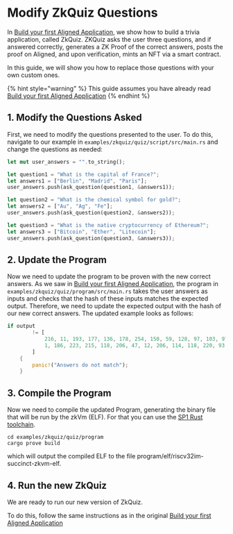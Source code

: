 # Modify ZkQuiz Questions

In [Build your first Aligned Application](2_build_your_first_aligned_application.md), we show how to build a trivia application, called ZkQuiz. ZKQuiz asks the user three questions, and if answered correctly, generates a ZK Proof of the correct answers, posts the proof on Aligned, and upon verification, mints an NFT via a smart contract.

In this guide, we will show you how to replace those questions with your own custom ones.

{% hint style="warning" %}
This guide assumes you have already read [Build your first Aligned Application](2_build_your_first_aligned_application.md)
{% endhint %}

## 1. Modify the Questions Asked

First, we need to modify the questions presented to the user. To do this, navigate to our example in `examples/zkquiz/quiz/script/src/main.rs` and change the questions as needed:

```Rust
let mut user_answers = "".to_string();

let question1 = "What is the capital of France?";
let answers1 = ["Berlin", "Madrid", "Paris"];
user_answers.push(ask_question(question1, &answers1));

let question2 = "What is the chemical symbol for gold?";
let answers2 = ["Au", "Ag", "Fe"];
user_answers.push(ask_question(question2, &answers2));

let question3 = "What is the native cryptocurrency of Ethereum?";
let answers3 = ["Bitcoin", "Ether", "Litecoin"];
user_answers.push(ask_question(question3, &answers3));
```

## 2. Update the Program

Now we need to update the program to be proven with the new correct answers. As we saw in [Build your first Aligned Application](2_build_your_first_aligned_application.md), the program in `examples/zkquiz/quiz/program/src/main.rs` takes the user answers as inputs and checks that the hash of these inputs matches the expected output. Therefore, we need to update the expected output with the hash of our new correct answers. The updated example looks as follows:

```Rust
if output
        != [
            216, 11, 193, 177, 136, 178, 254, 150, 59, 128, 97, 103, 97, 128, 55, 57, 22, 242, 26,
            1, 186, 223, 215, 118, 206, 47, 12, 206, 114, 118, 220, 93,
        ]
    {
        panic!("Answers do not match");
    }
```

## 3. Compile the Program

Now we need to compile the updated Program, generating the binary file that will be run by the zkVm (ELF).
For that you can use the [SP1 Rust toolchain](https://docs.succinct.xyz/introduction.html).

```
cd examples/zkquiz/quiz/program
cargo prove build
```

which will output the compiled ELF to the file program/elf/riscv32im-succinct-zkvm-elf.

## 4. Run the new ZkQuiz

We are ready to run our new version of ZkQuiz.

To do this, follow the same instructions as in the original [Build your first Aligned Application](2_build_your_first_aligned_application.md)
